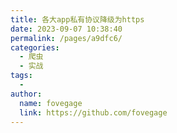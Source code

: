 ```yaml
---
title: 各大app私有协议降级为https
date: 2023-09-07 10:38:40
permalink: /pages/a9dfc6/
categories:
  - 爬虫
  - 实战
tags:
  - 
author: 
  name: fovegage
  link: https://github.com/fovegage
---
```

